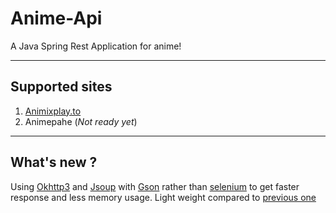 # Anime-Api

A Java Spring Rest Application for anime!

<hr>

## Supported sites

1. [Animixplay.to](https://animixplay.to)
2. Animepahe (*Not ready yet*)

<hr>

## What's new ?

Using [Okhttp3](https://square.github.io/okhttp/) and [Jsoup](https://jsoup.org/) with [Gson](https://github.com/google/gson)
rather than [selenium](https://www.selenium.dev/) to get faster response and less memory usage.
Light weight compared to [previous one](https://github.com/Salman-Git-Hub/anime-api/tree/main)

